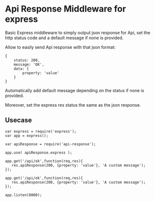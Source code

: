 # Api Response Middleware for express

Basic Express middleware to simply output json response for Api, set the http
status code and a default message if none is provided.

Allow to easily send Api response with that json format:

    {
        status: 200,
        message: 'OK',
        data: {
            property: 'value'
        }
    }

Automatically add default message depending on the status if none is provided.

Moreover, set the express res status the same as the json response.

## Usecase

    var express = require('express');
    var app = express();

    var apiResponse = require('api-response');

    app.use( apiResponse.express );

    app.get('/api/ok',function(req,res){
       res.apiResponse(200, {property: 'value'}, 'A custom message');
    });

    app.get('/api/ok',function(req,res){
       res.apiResponse(200, {property: 'value'}, 'A custom message');
    });

    app.listen(8080);

